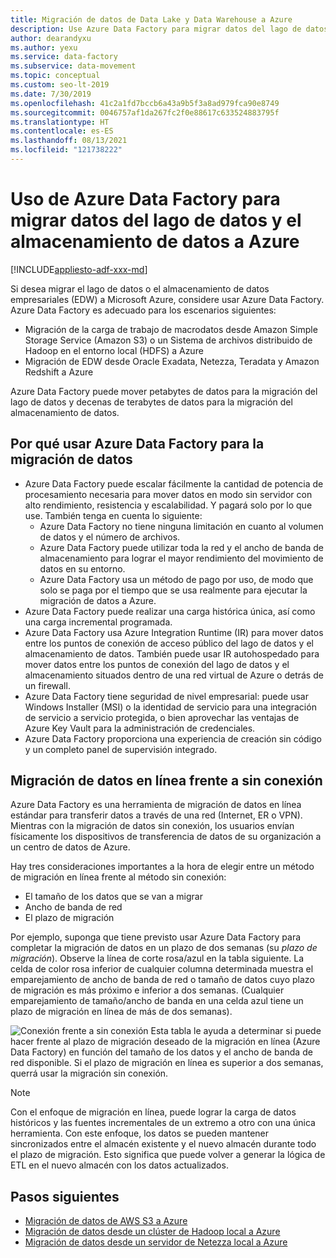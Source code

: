 ```yaml
---
title: Migración de datos de Data Lake y Data Warehouse a Azure
description: Use Azure Data Factory para migrar datos del lago de datos y el almacenamiento de datos a Azure.
author: dearandyxu
ms.author: yexu
ms.service: data-factory
ms.subservice: data-movement
ms.topic: conceptual
ms.custom: seo-lt-2019
ms.date: 7/30/2019
ms.openlocfilehash: 41c2a1fd7bccb6a43a9b5f3a8ad979fca90e8749
ms.sourcegitcommit: 0046757af1da267fc2f0e88617c633524883795f
ms.translationtype: HT
ms.contentlocale: es-ES
ms.lasthandoff: 08/13/2021
ms.locfileid: "121738222"
---
```

# <a name="use-azure-data-factory-to-migrate-data-from-your-data-lake-or-data-warehouse-to-azure"></a>Uso de Azure Data Factory para migrar datos del lago de datos y el almacenamiento de datos a Azure

[!INCLUDE[appliesto-adf-xxx-md](includes/appliesto-adf-xxx-md.md)]

Si desea migrar el lago de datos o el almacenamiento de datos empresariales (EDW) a Microsoft Azure, considere usar Azure Data Factory. Azure Data Factory es adecuado para los escenarios siguientes:

- Migración de la carga de trabajo de macrodatos desde Amazon Simple Storage Service (Amazon S3) o un Sistema de archivos distribuido de Hadoop en el entorno local (HDFS) a Azure
- Migración de EDW desde Oracle Exadata, Netezza, Teradata y Amazon Redshift a Azure

Azure Data Factory puede mover petabytes de datos para la migración del lago de datos y decenas de terabytes de datos para la migración del almacenamiento de datos.

## <a name="why-azure-data-factory-can-be-used-for-data-migration"></a>Por qué usar Azure Data Factory para la migración de datos

- Azure Data Factory puede escalar fácilmente la cantidad de potencia de procesamiento necesaria para mover datos en modo sin servidor con alto rendimiento, resistencia y escalabilidad. Y pagará solo por lo que use. También tenga en cuenta lo siguiente: 
  - Azure Data Factory no tiene ninguna limitación en cuanto al volumen de datos y el número de archivos.
  - Azure Data Factory puede utilizar toda la red y el ancho de banda de almacenamiento para lograr el mayor rendimiento del movimiento de datos en su entorno.
  - Azure Data Factory usa un método de pago por uso, de modo que solo se paga por el tiempo que se usa realmente para ejecutar la migración de datos a Azure.  
- Azure Data Factory puede realizar una carga histórica única, así como una carga incremental programada.
- Azure Data Factory usa Azure Integration Runtime (IR) para mover datos entre los puntos de conexión de acceso público del lago de datos y el almacenamiento de datos. También puede usar IR autohospedado para mover datos entre los puntos de conexión del lago de datos y el almacenamiento situados dentro de una red virtual de Azure o detrás de un firewall.
- Azure Data Factory tiene seguridad de nivel empresarial: puede usar Windows Installer (MSI) o la identidad de servicio para una integración de servicio a servicio protegida, o bien aprovechar las ventajas de Azure Key Vault para la administración de credenciales.
- Azure Data Factory proporciona una experiencia de creación sin código y un completo panel de supervisión integrado.  

## <a name="online-vs-offline-data-migration"></a>Migración de datos en línea frente a sin conexión

Azure Data Factory es una herramienta de migración de datos en línea estándar para transferir datos a través de una red (Internet, ER o VPN). Mientras con la migración de datos sin conexión, los usuarios envían físicamente los dispositivos de transferencia de datos de su organización a un centro de datos de Azure.  

Hay tres consideraciones importantes a la hora de elegir entre un método de migración en línea frente al método sin conexión:  

- El tamaño de los datos que se van a migrar
- Ancho de banda de red
- El plazo de migración

Por ejemplo, suponga que tiene previsto usar Azure Data Factory para completar la migración de datos en un plazo de dos semanas (su *plazo de migración*). Observe la línea de corte rosa/azul en la tabla siguiente. La celda de color rosa inferior de cualquier columna determinada muestra el emparejamiento de ancho de banda de red o tamaño de datos cuyo plazo de migración es más próximo e inferior a dos semanas. (Cualquier emparejamiento de tamaño/ancho de banda en una celda azul tiene un plazo de migración en línea de más de dos semanas). 

![Conexión frente a sin conexión](media/data-migration-guidance-overview/online-offline.png) Esta tabla le ayuda a determinar si puede hacer frente al plazo de migración deseado de la migración en línea (Azure Data Factory) en función del tamaño de los datos y el ancho de banda de red disponible. Si el plazo de migración en línea es superior a dos semanas, querrá usar la migración sin conexión.

> [!NOTE]
> Con el enfoque de migración en línea, puede lograr la carga de datos históricos y las fuentes incrementales de un extremo a otro con una única herramienta.  Con este enfoque, los datos se pueden mantener sincronizados entre el almacén existente y el nuevo almacén durante todo el plazo de migración. Esto significa que puede volver a generar la lógica de ETL en el nuevo almacén con los datos actualizados.


## <a name="next-steps"></a>Pasos siguientes

- [Migración de datos de AWS S3 a Azure](data-migration-guidance-s3-azure-storage.md)
- [Migración de datos desde un clúster de Hadoop local a Azure](data-migration-guidance-hdfs-azure-storage.md)
- [Migración de datos desde un servidor de Netezza local a Azure](data-migration-guidance-netezza-azure-sqldw.md)
